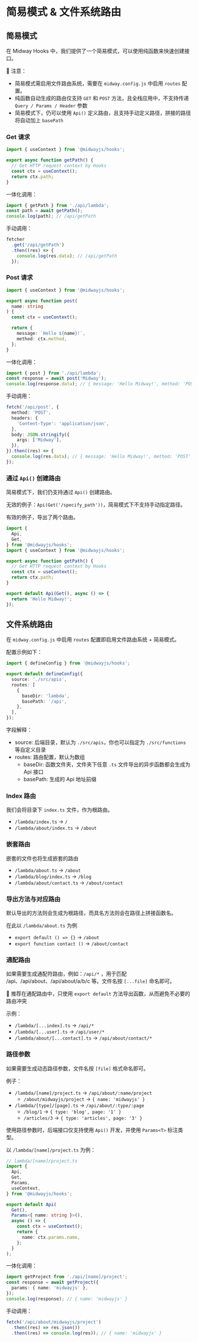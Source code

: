 # 简易模式 & 文件系统路由

## 简易模式

在 Midway Hooks 中，我们提供了一个简易模式，可以使用纯函数来快速创建接口。

📢 注意：

- 简易模式需启用文件路由系统，需要在 `midway.config.js` 中启用 `routes` 配置。
- 纯函数自动生成的路由仅支持 `GET` 和 `POST` 方法，且全栈应用中，不支持传递 `Query / Params / Header` 参数
- 简易模式下，仍可以使用 `Api()` 定义路由，且支持手动定义路径，拼接的路径将自动加上 `basePath`

### Get 请求

```ts
import { useContext } from '@midwayjs/hooks';

export async function getPath() {
  // Get HTTP request context by Hooks
  const ctx = useContext();
  return ctx.path;
}
```

一体化调用：

```ts
import { getPath } from './api/lambda';
const path = await getPath();
console.log(path); // /api/getPath
```

手动调用：

```ts
fetcher
  .get('/api/getPath')
  .then((res) => {
    console.log(res.data); // /api/getPath
  });
```

### Post 请求

```ts
import { useContext } from '@midwayjs/hooks';

export async function post(
  name: string
) {
  const ctx = useContext();

  return {
    message: `Hello ${name}!`,
    method: ctx.method,
  };
}
```

一体化调用：

```ts
import { post } from './api/lambda';
const response = await post('Midway');
console.log(response.data); // { message: 'Hello Midway!', method: 'POST' }
```

手动调用：

```ts
fetch('/api/post', {
  method: 'POST',
  headers: {
    'Content-Type': 'application/json',
  },
  body: JSON.stringify({
    args: ['Midway'],
  }),
}).then((res) => {
  console.log(res.data); // { message: 'Hello Midway!', method: 'POST' }
});
```

### 通过 `Api()` 创建路由

简易模式下，我们仍支持通过 `Api()` 创建路由。

无效的例子：`Api(Get('/specify_path'))`，简易模式下不支持手动指定路径。

有效的例子，导出了两个路由。

```ts
import {
  Api,
  Get,
} from '@midwayjs/hooks';
import { useContext } from '@midwayjs/hooks';

export async function getPath() {
  // Get HTTP request context by Hooks
  const ctx = useContext();
  return ctx.path;
}

export default Api(Get(), async () => {
  return 'Hello Midway!';
});
```

## 文件系统路由

在 `midway.config.js` 中启用 `routes` 配置即启用文件路由系统 + 简易模式。

配置示例如下：

```ts
import { defineConfig } from '@midwayjs/hooks';

export default defineConfig({
  source: './src/apis',
  routes: [
    {
      baseDir: 'lambda',
      basePath: '/api',
    },
  ],
});
```

字段解释：

- source: 后端目录，默认为 `./src/apis`，你也可以指定为 `./src/functions` 等自定义目录
- routes: 路由配置，默认为数组
  - baseDir: 函数文件夹，文件夹下任意 `.ts` 文件导出的异步函数都会生成为 Api 接口
  - basePath: 生成的 Api 地址前缀

### Index 路由

我们会将目录下 `index.ts` 文件，作为根路由。

- `/lambda/index.ts` → `/`
- `/lambda/about/index.ts` → `/about`

### 嵌套路由

嵌套的文件也将生成嵌套的路由<br />

- `/lambda/about.ts` → `/about`
- `/lambda/blog/index.ts` → `/blog`
- `/lambda/about/contact.ts` → `/about/contact`

### 导出方法与对应路由

默认导出的方法则会生成为根路径，而具名方法则会在路径上拼接函数名。

在此以 `/lambda/about.ts` 为例

- `export default () => {}` → `/about`
- `export function contact ()` → `/about/contact`

### 通配路由

如果需要生成通配符路由，例如：`/api/*` ，用于匹配 /api、/api/about、/api/about/a/b/c 等。文件名按 `[...file]` 命名即可。

📢 推荐在通配路由中，只使用 `export default` 方法导出函数，从而避免不必要的路由冲突

示例：

- `/lambda/[...index].ts` → `/api/*`
- `/lambda/[...user].ts` → `/api/user/*`
- `/lambda/about/[...contact].ts` → `/api/about/contact/*`

### 路径参数

如果需要生成动态路径参数，文件名按 `[file]` 格式命名即可。

例子：

- `/lambda/[name]/project.ts` → `/api/about/:name/project`
  - `/about/midwayjs/project` -> `{ name: 'midwayjs' }`
- `/lambda/[type]/[page].ts` → `/api/about/:type/:page`
  - `/blog/1` -> `{ type: 'blog', page: '1' }`
  - `/articles/3` -> `{ type: 'articles', page: '3' }`

使用路径参数时，后端接口仅支持使用 `Api()` 开发，并使用 `Params<T>` 标注类型。

以 `/lambda/[name]/project.ts` 为例：

```ts
// lambda/[name]/project.ts
import {
  Api,
  Get,
  Params,
  useContext,
} from '@midwayjs/hooks';

export default Api(
  Get(),
  Params<{ name: string }>(),
  async () => {
    const ctx = useContext();
    return {
      name: ctx.params.name,
    };
  }
);
```

一体化调用：

```ts
import getProject from './api/[name]/project';
const response = await getProject({
  params: { name: 'midwayjs' },
});
console.log(response); // { name: 'midwayjs' }
```

手动调用：

```ts
fetch('/api/about/midwayjs/project')
  .then((res) => res.json())
  .then((res) => console.log(res)); // { name: 'midwayjs' }
```
